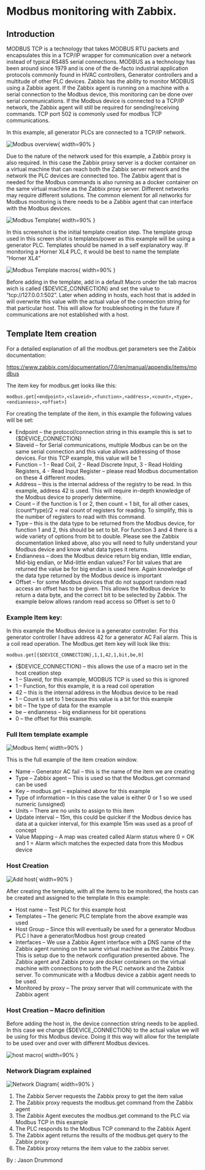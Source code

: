 # Modbus monitoring with Zabbix.

## Introduction

MODBUS TCP is a technology that takes MODBUS RTU packets and encapsulates this in a TCP/IP
wrapper for communication over a network instead of typical RS485 serial connections.
MODBUS as a technology has been around since 1979 and is one of the de-facto industrial application protocols
commonly found in HVAC controllers, Generator controllers and a multitude of other PLC devices.
Zabbix has the ability to monitor MODBUS using a Zabbix agent.
If the Zabbix agent is running on a machine with a serial connection to the Modbus device, this monitoring can be done over serial
communications. 
If the Modbus device is connected to a TCP/IP network, the Zabbix agent will still be required for sending/receiving commands.
TCP port 502 is commonly used for modbus TCP communications.

In this example, all generator PLCs are connected to a TCP/IP network.

![Modbus overview](modbus/images/plc.png){ width=90% }

Due to the nature of the network used for this example, a Zabbix proxy is also required.
In this case the Zabbix proxy server is a docker container on a virtual machine that can reach  both the Zabbix server
network and the network the PLC devices are connected too.
The Zabbix agent that is needed for the Modbus commands is also running as a docker container on the same virtual machine as the Zabbix proxy server.
Different networks may require different solutions. The common element for all networks for Modbus monitoring is there needs to be a Zabbix agent that can interface with the Modbus devices.


![Modbus Template](modbus/images/template.png){ width=90% }

In this screenshot is the initial template creation step. The template group used in this screen shot is templates/power as this example will be using a generator PLC.
Templates should be named in a self explanatory way. 
If monitoring a Horner XL4 PLC, it would be best to name the template “Horner XL4”

![Modbus Template macros](modbus/images/template-macros.png){ width=90% }

Before adding in the template, add in a default Macro under the tab macros wich is called {$DEVICE_CONNECTION} and set the value to “tcp://127.0.0.1:502”.
Later when adding in hosts, each host that is added in will overwrite this value with the actual value of the connection string for that particular host.
This will allow for troubleshooting in the future if communications are not established with a host.



## Template Item creation

For a detailed explanation of all the modbus.get parameters see the Zabbix documentation:

https://www.zabbix.com/documentation/7.0/en/manual/appendix/items/modbus

The item key for modbus.get looks like this:
```
modbus.get[<endpoint>,<slaveid>,<function>,<address>,<count>,<type>,<endianness>,<offset>]
```

For creating the template of the item, in this example the following values will be set:

- Endpoint – the protocol/connection string in this example this is set to {$DEVICE_CONNECTION}
- Slaveid – for Serial communications, multiple Modbus can be on the same serial connection and this value allows addressing of those devices. For this TCP example, this value will be 1
- Function – 1 - Read Coil, 2 - Read Discrete Input, 3 - Read Holding Registers, 4 - Read Input Register – please read Modbus documentation on these 4 different modes.
- Address – this is the internal address of the registry to be read. In this example, address 42 is used. This will require in-depth knowledge of the Modbus device to properly determine.
- Count – if the function is 1 or 2, then count = 1 bit, for all other cases, (count*type)/2 = real count of registers for reading. To simplify, this is the number of registers to read with this command. 
- Type – this is the data type to be returned from the Modbus device, for function 1 and 2, this should be set to bit. For function 3 and 4 there is a wide variety of options from bit to double. Please see the Zabbix documentation linked above, also you will need to fully understand your Modbus device and know what data types it returns.
- Endianness – does the Modbus device return big endian, little endian, Mid-big endian, or Mid-little endian values? For bit values that are returned the value be for big endian is used here. Again knowledge of the data type returned by the Modbus device is important
- Offset – for some Modbus devices that do not support random read access an offset has to be given. This allows the Modbus device to return a data byte, and the correct bit to be selected by Zabbix. The example below allows random read access so Offset is set to 0

### Example Item key:

In this example the Modbus device is a generator controller. For this generator controller I have address 42 for a generator AC Fail alarm. This is a coil read operation. The Modbus.get item key will look like this:

```
modbus.get[{$DEVICE_CONNECTION},1,1,42,1,bit,be,0]
```

- {$DEVICE_CONNECTION} – this allows the use of a macro set in the host creation step
- 1 – Slaveid, for this example, MODBUS TCP is used so this is ignored
- 1 – Function, for this example, it is a read coil operation
- 42 – this is the internal address in the Modbus device to be read
- 1 – Count is set to 1 because this value is a bit for this example
- bit – The type of data for the example
- be – endianness – big endianness for bit operations
- 0 – the offset for this example.

### Full Item template example

![Modbus Item](modbus/images/item.png){ width=90% }

This is the full example of the item creation window.
- Name – Generator AC fail – this is the name of the item we are creating
- Type – Zabbix agent – This is used so that the Modbus.get command can be used
- Key – modbus.get – explained above for this example
- Type of information – In this case the value is either 0 or 1 so we used numeric (unsigned)
- Units – There are no units to assign to this item
- Update interval – 15m, this could be quicker if the Modbus device has data at a quicker interval, for this example 15m was used as a proof of concept
- Value Mapping – A map was created called Alarm status where 0 = OK and 1 = Alarm which matches the expected data from this Modbus device


### Host Creation

![Add host](modbus/images/new-host.png){ width=90% }

After creating the template, with all the items to be monitored, the hosts can be created and assigned to the template
In this example:

- Host name – Test PLC for this example host
- Templates – The generic PLC template from the above example was used
- Host Group – Since this will eventually be used for a generator Modbus PLC I have a generator/Modbus host group created
- Interfaces – We use a Zabbix Agent interface with a DNS name of the Zabbix agent running on the same virtual machine as the Zabbix Proxy. This is setup due to the network configuration presented above. The Zabbix agent and Zabbix proxy are docker containers on the virtual machine with connections to both the PLC network and the Zabbix server. To communicate with a Modbus device a zabbix agent needs to be used.
- Monitored by proxy – The proxy server that will communicate with the Zabbix agent

### Host Creation – Macro definition

Before adding the host in, the device connection string needs to be applied. In this case we change {$DEVICE_CONNECTION} to the actual value we will be using for this Modbus device. Doing it this way will allow for the template to be used over and over with different Modbus devices.

![host macro](modbus/images/host-macro.png){ width=90% }

### Network Diagram explained

![Network Diagram](modbus/images/diagram.png){ width=90% }

1. The Zabbix Server requests the Zabbix proxy to get the item value
2. The Zabbix proxy requests the modbus.get command from the Zabbix agent
3. The Zabbix Agent executes the modbus.get command to the PLC via Modbus TCP in this example
4. The PLC responds to the Modbus TCP command to the Zabbix Agent
5. The Zabbix agent returns the results of the modbus.get query to the Zabbix proxy 
6. The Zabbix proxy returns the item value to the zabbix server.



By : Jason Drummond
